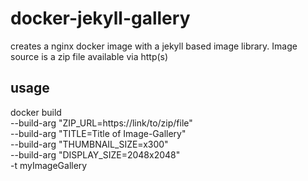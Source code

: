 # docker-jekyll-gallery

creates a nginx docker image with a jekyll based image library. Image source is a zip file available via http(s) 

## usage

  docker build \
    --build-arg "ZIP_URL=https://link/to/zip/file" \
    --build-arg "TITLE=Title of Image-Gallery" \
    --build-arg "THUMBNAIL_SIZE=x300" \
    --build-arg "DISPLAY_SIZE=2048x2048" \
    -t myImageGallery